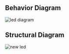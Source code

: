 ## Behavior Diagram
![led diagram](https://user-images.githubusercontent.com/94593380/144365190-76d6a75a-51a4-4a40-847f-9524214d2ff9.jpg)

## Structural Diagram
![new led](https://user-images.githubusercontent.com/94593380/144365319-57aea20f-ec65-4a58-8dee-66065f649d5c.jpg)
